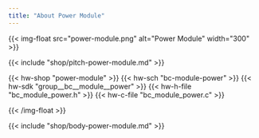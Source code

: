 ```yaml
---
title: "About Power Module"
---
```


{{< img-float src="power-module.png" alt="Power Module" width="300" >}}

{{< include "shop/pitch-power-module.md" >}}

{{< hw-shop "power-module" >}}
{{< hw-sch "bc-module-power" >}}
{{< hw-sdk "group__bc__module__power" >}}
{{< hw-h-file "bc_module_power.h" >}}
{{< hw-c-file "bc_module_power.c" >}}

{{< /img-float >}}

{{< include "shop/body-power-module.md" >}}
